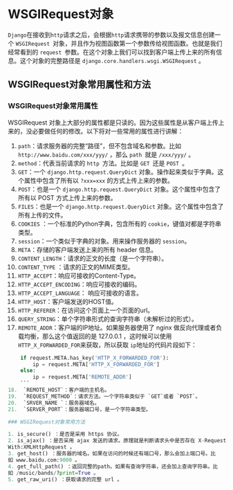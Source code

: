 # WSGIRequest对象

`Django`在接收到`http`请求之后，会根据`http`请求携带的参数以及报文信息创建一个 `WSGIRequest `对象，并且作为视图函数第一个参数传给视图函数。也就是我们经常看到的 `request `参数。在这个对象上我们可以找到客户端上传上来的所有信息。这个对象的完整路径是 `django.core.handlers.wsgi.WSGIRequest` 。

## WSGIRequest对象常用属性和方法

### WSGIRequest对象常用属性

WSGIRequest 对象上大部分的属性都是只读的。因为这些属性是从客户端上传上来的，没必要做任何的修改。以下将对一些常用的属性进行讲解：
1. `path`：请求服务器的完整“路径”，但不包含域名和参数。比如 `http://www.baidu.com/xxx/yyy/` ，那么 `path `就是 `/xxx/yyy/` 。
2. `method`：代表当前请求的 `http `方法。比如是 `GET `还是 `POST `。
3. `GET`：一个 `django.http.request.QueryDict` 对象。操作起来类似于字典。这个属性中包含了所有以 `?xxx=xxx` 的方式上传上来的参数。
4. `POST`：也是一个 `django.http.request.QueryDict` 对象。这个属性中包含了所有以 POST 方式上传上来的参数。
5. `FILES`：也是一个 `django.http.request.QueryDict` 对象。这个属性中包含了所有上传的文件。
6. `COOKIES` ：一个标准的Python字典，包含所有的 `cookie`，键值对都是字符串类型。
7. `session`：一个类似于字典的对象。用来操作服务器的 `session`。
8. `META`：存储的客户端发送上来的所有 header 信息。
9. `CONTENT_LENGTH`：请求的正文的长度（是一个字符串）。
10. `CONTENT_TYPE` ：请求的正文的MIME类型。
11. `HTTP_ACCEPT`：响应可接收的Content-Type。
12. `HTTP_ACCEPT_ENCODING`：响应可接收的编码。
13. `HTTP_ACCEPT_LANGUAGE`： 响应可接收的语言。
14. `HTTP_HOST`：客户端发送的HOST值。
15. `HTTP_REFERER`：在访问这个页面上一个页面的url。
16. `QUERY_STRING`：单个字符串形式的查询字符串（未解析过的形式）。
17. `REMOTE_ADDR`：客户端的IP地址。如果服务器使用了 nginx 做反向代理或者负载均衡，那么这个值返回的是 127.0.0.1 ，这时候可以使用 `HTTP_X_FORWARDED_FOR`来获取，所以获取 `ip`地址的代码片段如下：
```python
    if request.META.has_key('HTTP_X_FORWARDED_FOR'):
        ip = request.META['HTTP_X_FORWARDED_FOR']
    else:
        ip = request.META['REMOTE_ADDR']
    ```
18.  `REMOTE_HOST`：客户端的主机名。
19.  `REQUEST_METHOD`：请求方法。一个字符串类似于 `GET`或者 `POST`。
20.  `SRVER_NAME `：服务器域名。
21.  `SERVER_PORT`：服务器端口号，是一个字符串类型。

### WSGIRequest对象常用方法

1. is_secure() ：是否是采用 https 协议。
2. is_ajax() ：是否采用 ajax 发送的请求。原理就是判断请求头中是否存在 X-Requested-
With:XMLHttpRequest 。
3. get_host() ：服务器的域名。如果在访问的时候还有端口号，那么会加上端口号。比
如 www.baidu.com:9000 。
4. get_full_path() ：返回完整的path。如果有查询字符串，还会加上查询字符串。比
如 /music/bands/?print=True 。
5. get_raw_uri() ：获取请求的完整 url 。
